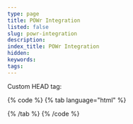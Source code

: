 ```yaml
---
type: page
title: POWr Integration
listed: false
slug: powr-integration
description: 
index_title: POWr Integration
hidden: 
keywords: 
tags: 
---
```


Custom HEAD tag:

{% code %}
{% tab language="html" %}
<script src="https://www.powr.io/powr.js?platform=<<platform>>"></script>
<script>
  window.powrform = null;
	document.addEventListener('onpagechange', function (event) {
    if (window.powrform) {
    return;
    }
    var master = document.querySelector('app-documentation-content>.master');
    var form = document.createElement('DIV');
    form.classList.add('powr-feedback-form');
    form.id = '<<id>>';
    master.insertAdjacentElement('afterend', form);
    window.powrform = form;
  });
</script>
{% /tab %}
{% /code %}